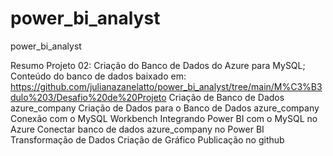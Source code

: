 # power_bi_analyst
power_bi_analyst


Resumo Projeto 02:
Criação do Banco de Dados do Azure para MySQL;
Conteúdo do banco de dados baixado em: https://github.com/julianazanelatto/power_bi_analyst/tree/main/M%C3%B3dulo%203/Desafio%20de%20Projeto
Criação de Banco de Dados azure_company
Criação de Dados para o Banco de Dados azure_company
Conexão com o MySQL Workbench
Integrando Power BI com o MySQL no Azure
Conectar banco de dados azure_company no Power BI
Transformação de Dados
Criação de Gráfico
Publicação no github
